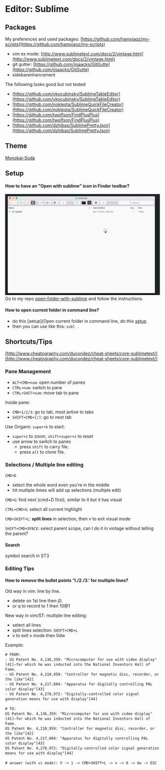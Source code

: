 # Editor: Sublime

## Packages

My preferences and used packages: [https://github.com/hamxiaoz/my-scripts](https://github.com/hamxiaoz/my-scripts)

* vim ex mode: [http://www.sublimetext.com/docs/2/vintage.html](http://www.sublimetext.com/docs/2/vintage.html) 
* git gutter: [https://github.com/jisaacks/GitGutte](https://github.com/jisaacks/GitGutte)
* sidebarenhancement

The following looks good but not tested

* [https://github.com/vkocubinsky/SublimeTableEditor](https://github.com/vkocubinsky/SublimeTableEditor)
* [https://github.com/noklesta/SublimeQuickFileCreator](https://github.com/noklesta/SublimeQuickFileCreator)
* [https://github.com/twolfson/FindPlusPlus](https://github.com/twolfson/FindPlusPlus)
* [https://github.com/dzhibas/SublimePrettyJson](https://github.com/dzhibas/SublimePrettyJson)

## Theme

[Monokai-Soda](https://github.com/hamxiaoz/Monokai-Soda-hamxiaoz)

## Setup

#### How to have an "Open with sublime" icon in Finder toolbar?

![](../.gitbook/assets/sublime-open-folder-from-toolbar.gif) Go to my repo [open-folder-with-sublime](https://github.com/hamxiaoz/open-folder-with-sublime) and follow the instructions.

#### How to open current folder in command line?

* do this \[setup\]\(Open current folder in command line, do this [setup](https://github.com/hamxiaoz/notes/tree/9d65a28e8c0ebcdd1e2037fd60457da8edf05f03/x/README.md)
* then you can use like this: `subl .`

## Shortcuts/Tips

[http://www.cheatography.com/ducondez/cheat-sheets/core-sublimetext/](http://www.cheatography.com/ducondez/cheat-sheets/core-sublimetext/)

### Pane Management

* `ALT+CMD+num`: open number of panes
* `CTRL+num`: switch to pane
* `CTRL+SHIT+num`: move tab to pane

Inside pane:

* `CMD+1/2/3`: go to tab, most avtive to tabs
* `SHIFT+CMD+[/]`: go to next tab

Use Origami: `super+k` to start:

* `super+z` to zoom, `shift+super+z` to reset
* use arrow to switch to panes
  * press `shift` to carry file.
  * press `alt` to clone file.

### Selections / Multiple line editing

`CMD+D`

* select the whole word even you're in the middle
* hit multiple times will add up selections \(multiple edit\)

`CMD+G`: find next \(cmd+D first\), similar to it but it has visual

`CTRL+CMD+G`: select all current highlight

`CMD+SHIFT+L`: **split lines** in selection, then v to exit visual mode

`SHIFT+CMD+SPACE`: select parent scope, can I do it in vintage without telling the parent?

#### Search

symbol search in ST3

### Editing Tips

#### How to remove the bullet points '1./2./3.' for multiple lines?

Old way in vim: line by line.

* delete on 1st line then j0.
* or q to record to 1 then 10@1

New way in vim/ST: multiple line editing:

* select all lines
* split lines selection: `SHIFT+CMD+L`
* v to exit v mode then 0dw

Example:

```text
# FROM:
- US Patent No. 4,136,359: "Microcomputer for use with video display"[41]—for which he was inducted into the National Inventors Hall of Fame.
- US Patent No. 4,210,959: "Controller for magnetic disc, recorder, or the like"[42]
- US Patent No. 4,217,604: "Apparatus for digitally controlling PAL color display"[43]
- US Patent No. 4,278,972: "Digitally-controlled color signal generation means for use with display"[44]

# TO:
US Patent No. 4,136,359: "Microcomputer for use with video display"[41]—for which he was inducted into the National Inventors Hall of Fame.
US Patent No. 4,210,959: "Controller for magnetic disc, recorder, or the like"[42]
US Patent No. 4,217,604: "Apparatus for digitally controlling PAL color display"[43]
US Patent No. 4,278,972: "Digitally-controlled color signal generation means for use with display"[44]

# answer (with vi mode): V -> } -> CMD+SHIFT+L -> v -> 0 -> dw -> ESC
```

